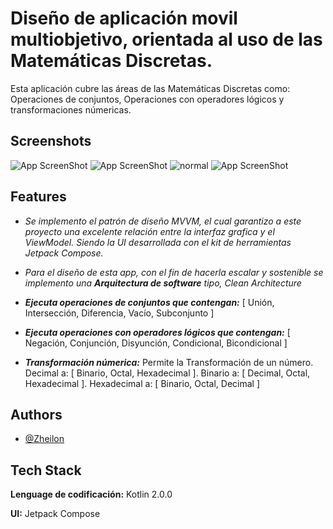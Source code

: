 
# Diseño de aplicación movil multiobjetivo, orientada al uso de las Matemáticas Discretas.

Esta aplicación cubre las áreas de las Matemáticas Discretas como:
Operaciones de conjuntos, Operaciones con operadores lógicos y transformaciones númericas.


## Screenshots

![App ScreenShot](app/assets/first_dapp_redim.jpg)
![App ScreenShot](app/assets/second_dapp.jpg)
![normal](app/assets/three_app.jpg)
![App ScreenShot](app/assets/four_dapp.jpg)


## Features

- *Se implemento el patrón de diseño MVVM, el cual garantizo a este proyecto una excelente relación entre la interfaz grafica y el ViewModel. Siendo la UI desarrollada con el kit de herramientas Jetpack Compose.*

- *Para el diseño de esta app, con el fin de hacerla escalar y sostenible se implemento una ***Arquitectura de software*** tipo, Clean Architecture*

- ***Ejecuta operaciones de conjuntos que contengan:*** [ Unión, Intersección, Diferencia, Vacío, Subconjunto ]

- ***Ejecuta operaciones con operadores lógicos que contengan:*** [ Negación, Conjunción, Disyunción, Condicional, Bicondicional ]

- ***Transformación númerica:*** Permite la Transformación de un número. Decimal a: [ Binario, Octal, Hexadecimal ]. Binario a: [ Decimal, Octal, Hexadecimal ]. Hexadecimal a: [ Binario, Octal, Decimal ]

## Authors

- [@Zheilon](https://www.github.com/Zheilon)


## Tech Stack

**Lenguage de codificación:** Kotlin 2.0.0

**UI:** Jetpack Compose

